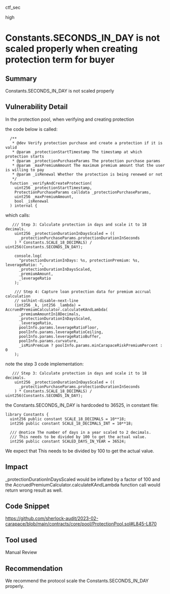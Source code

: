 ctf_sec

high

# Constants.SECONDS_IN_DAY is not scaled properly when creating protection term for buyer

## Summary

Constants.SECONDS_IN_DAY is not scaled properly

## Vulnerability Detail

In the protection pool, when verifying and creating protection

the code below is called:

```solidity
  /**
   * @dev Verify protection purchase and create a protection if it is valid
   * @param _protectionStartTimestamp The timestamp at which protection starts
   * @param _protectionPurchaseParams The protection purchase params
   * @param _maxPremiumAmount The maximum premium amount that the user is willing to pay
   * @param _isRenewal Whether the protection is being renewed or not
   */
  function _verifyAndCreateProtection(
    uint256 _protectionStartTimestamp,
    ProtectionPurchaseParams calldata _protectionPurchaseParams,
    uint256 _maxPremiumAmount,
    bool _isRenewal
  ) internal {
```

which calls:

```solidity
   /// Step 3: Calculate protection in days and scale it to 18 decimals.
    uint256 _protectionDurationInDaysScaled = ((
      _protectionPurchaseParams.protectionDurationInSeconds
    ) * Constants.SCALE_18_DECIMALS) / uint256(Constants.SECONDS_IN_DAY);

    console.log(
      "protectionDurationInDays: %s, protectionPremium: %s, leverageRatio: ",
      _protectionDurationInDaysScaled,
      _premiumAmount,
      _leverageRatio
    );

    /// Step 4: Capture loan protection data for premium accrual calculation
    // solhint-disable-next-line
    (int256 _k, int256 _lambda) = AccruedPremiumCalculator.calculateKAndLambda(
      _premiumAmountIn18Decimals,
      _protectionDurationInDaysScaled,
      _leverageRatio,
      poolInfo.params.leverageRatioFloor,
      poolInfo.params.leverageRatioCeiling,
      poolInfo.params.leverageRatioBuffer,
      poolInfo.params.curvature,
      _isMinPremium ? poolInfo.params.minCarapaceRiskPremiumPercent : 0
    );
```

note the step 3 code implementation:

```solidity
   /// Step 3: Calculate protection in days and scale it to 18 decimals.
    uint256 _protectionDurationInDaysScaled = ((
      _protectionPurchaseParams.protectionDurationInSeconds
    ) * Constants.SCALE_18_DECIMALS) / uint256(Constants.SECONDS_IN_DAY);
```

the Constants.SECONDS_IN_DAY is hardcoded to 36525, in constant file:

```solidity
library Constants {
  uint256 public constant SCALE_18_DECIMALS = 10**18;
  int256 public constant SCALE_18_DECIMALS_INT = 10**18;

  /// @notice The number of days in a year scaled to 2 decimals.
  /// This needs to be divided by 100 to get the actual value.
  int256 public constant SCALED_DAYS_IN_YEAR = 36524;
```

We expect that This needs to be divided by 100 to get the actual value.

## Impact

_protectionDurationInDaysScaled would be inflated by a factor of 100 and the  AccruedPremiumCalculator.calculateKAndLambda
function call would return wrong result as well.

## Code Snippet

https://github.com/sherlock-audit/2023-02-carapace/blob/main/contracts/core/pool/ProtectionPool.sol#L845-L870

## Tool used

Manual Review

## Recommendation

We recommend the protocol scale the Constants.SECONDS_IN_DAY properly.
